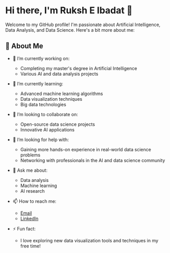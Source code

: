 # Hi there, I'm Ruksh E Ibadat 👋

Welcome to my GitHub profile! I'm passionate about Artificial Intelligence, Data Analysis, and Data Science. Here's a bit more about me:

## 🌟 About Me

- 🔭 I’m currently working on: 
  - Completing my master's degree in Artificial Intelligence
  - Various AI and data analysis projects

- 🌱 I’m currently learning:
  - Advanced machine learning algorithms
  - Data visualization techniques
  - Big data technologies

- 👯 I’m looking to collaborate on:
  - Open-source data science projects
  - Innovative AI applications

- 🤔 I’m looking for help with:
  - Gaining more hands-on experience in real-world data science problems
  - Networking with professionals in the AI and data science community

- 💬 Ask me about:
  - Data analysis
  - Machine learning
  - AI research

- 📫 How to reach me:
  - [Email](mailto:ruksh.e.ibadat@gmail.com)
  - [LinkedIn](https://www.linkedin.com/in/ruksh-e-ibadat-744284282)

- ⚡ Fun fact:
  - I love exploring new data visualization tools and techniques in my free time!
